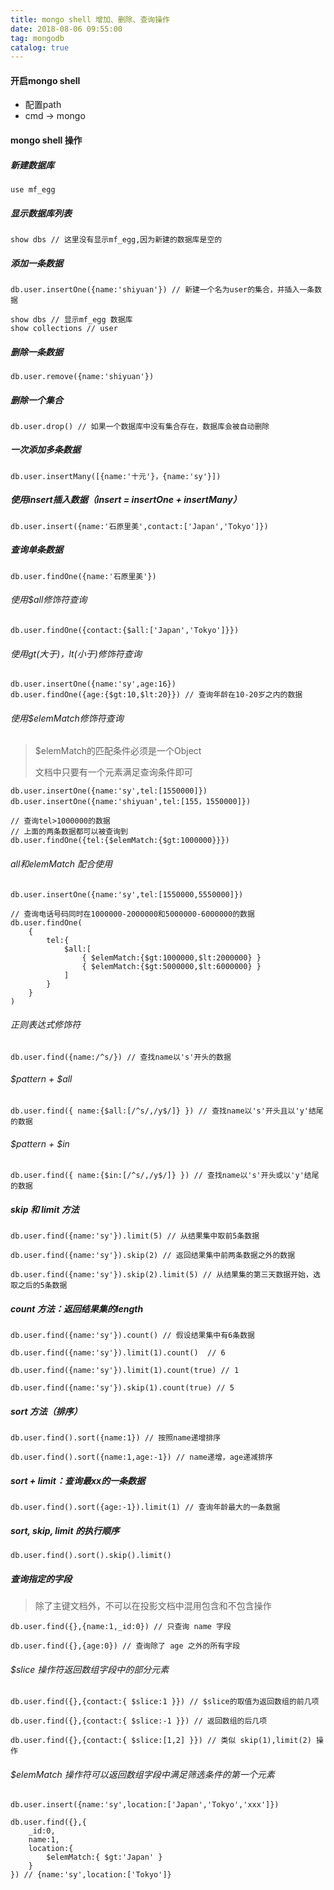 ```yaml
---
title: mongo shell 增加、删除、查询操作
date: 2018-08-06 09:55:00
tag: mongodb
catalog: true
---
```


#### 开启mongo shell

- 配置path
- cmd -> mongo

####  mongo shell 操作

##### 新建数据库

```
use mf_egg
```

##### 显示数据库列表

```
show dbs // 这里没有显示mf_egg,因为新建的数据库是空的
```

##### 添加一条数据

```
db.user.insertOne({name:'shiyuan'}) // 新建一个名为user的集合，并插入一条数据
```

```
show dbs // 显示mf_egg 数据库
show collections // user
```

##### 删除一条数据

```
db.user.remove({name:'shiyuan'})
```

##### 删除一个集合

```
db.user.drop() // 如果一个数据库中没有集合存在，数据库会被自动删除
```

##### 一次添加多条数据

```
db.user.insertMany([{name:'十元'}，{name:'sy'}])
```

##### 使用insert插入数据（insert = insertOne + insertMany）

```
db.user.insert({name:'石原里美',contact:['Japan','Tokyo']})
```

##### 查询单条数据

````
db.user.findOne({name:'石原里美'})
````

###### 使用$all修饰符查询

```
db.user.findOne({contact:{$all:['Japan','Tokyo']}})
```

###### 使用$gt(大于)，$lt(小于)修饰符查询

```
db.user.insertOne({name:'sy',age:16})
db.user.findOne({age:{$gt:10,$lt:20}}) // 查询年龄在10-20岁之内的数据
```

###### 使用$elemMatch修饰符查询

> $elemMatch的匹配条件必须是一个Object
>
> 文档中只要有一个元素满足查询条件即可

```
db.user.insertOne({name:'sy',tel:[1550000]})
db.user.insertOne({name:'shiyuan',tel:[155，1550000]})

// 查询tel>1000000的数据
// 上面的两条数据都可以被查询到
db.user.findOne({tel:{$elemMatch:{$gt:1000000}}}) 
```

###### $all和$elemMatch 配合使用

```
db.user.insertOne({name:'sy',tel:[1550000,5550000]})

// 查询电话号码同时在1000000-2000000和5000000-6000000的数据
db.user.findOne(
	{
		tel:{
			$all:[
				{ $elemMatch:{$gt:1000000,$lt:2000000} }
				{ $elemMatch:{$gt:5000000,$lt:6000000} }
			]
		}
	}
)
```

###### 正则表达式修饰符

```
db.user.find({name:/^s/}) // 查找name以's'开头的数据
```

###### $pattern + $all

```
db.user.find({ name:{$all:[/^s/,/y$/]} }) // 查找name以's'开头且以'y'结尾的数据
```

###### $pattern + $in

```
db.user.find({ name:{$in:[/^s/,/y$/]} }) // 查找name以's'开头或以'y'结尾的数据
```

##### skip 和 limit 方法

``` 
db.user.find({name:'sy'}).limit(5) // 从结果集中取前5条数据
```

```
db.user.find({name:'sy'}).skip(2) // 返回结果集中前两条数据之外的数据
```

```
db.user.find({name:'sy'}).skip(2).limit(5) // 从结果集的第三天数据开始，选取之后的5条数据
```

##### count 方法：返回结果集的length

```
db.user.find({name:'sy'}).count() // 假设结果集中有6条数据
```

```
db.user.find({name:'sy'}).limit(1).count()  // 6
```

```
db.user.find({name:'sy'}).limit(1).count(true) // 1 
```

```
db.user.find({name:'sy'}).skip(1).count(true) // 5
```

##### sort 方法（排序）

```
db.user.find().sort({name:1}) // 按照name递增排序
```

```
db.user.find().sort({name:1,age:-1}) // name递增，age递减排序
```

##### sort + limit：查询最xx的一条数据

```
db.user.find().sort({age:-1}).limit(1) // 查询年龄最大的一条数据
```

##### sort, skip, limit 的执行顺序

```
db.user.find().sort().skip().limit()
```

##### 查询指定的字段

> 除了主键文档外，不可以在投影文档中混用包含和不包含操作

```
db.user.find({},{name:1,_id:0}) // 只查询 name 字段
```

```
db.user.find({},{age:0}) // 查询除了 age 之外的所有字段
```

###### $slice 操作符返回数组字段中的部分元素

```
db.user.find({},{contact:{ $slice:1 }}) // $slice的取值为返回数组的前几项
```

```
db.user.find({},{contact:{ $slice:-1 }}) // 返回数组的后几项
```

```
db.user.find({},{contact:{ $slice:[1,2] }}) // 类似 skip(1),limit(2) 操作
```

###### $elemMatch 操作符可以返回数组字段中满足筛选条件的第一个元素

```
db.user.insert({name:'sy',location:['Japan','Tokyo','xxx']})
```

```
db.user.find({},{
	_id:0,
	name:1,
	location:{
		$elemMatch:{ $gt:'Japan' }
	}
}) // {name:'sy',location:['Tokyo']}
```